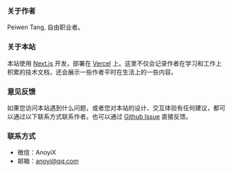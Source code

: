### 关于作者

Peiwen Tang, 自由职业者。

### 关于本站

本站使用 [Next.js](https://nextjs.org/) 开发，部署在 [Vercel](https://vercel.com/) 上。这里不仅会记录作者在学习和工作上积累的技术文档，还会展示一些作者平时在生活上的一些内容。

### 意见反馈

如果您访问本站遇到什么问题，或者您对本站的设计、交互体验有任何建议，都可以通过以下联系方式联系作者。也可以通过 [Github Issue](https://github.com/AnoyiX/anoyi/issues) 直接反馈。

### 联系方式
- 微信：AnoyiX
- 邮箱：anoyi@qq.com

